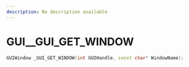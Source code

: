```yaml
---
description: No description available 
---
```


# GUI\__GUI_GET_WINDOW

```cpp
GUIWindow _GUI_GET_WINDOW(int GUIHandle, const char* WindowName);
```
